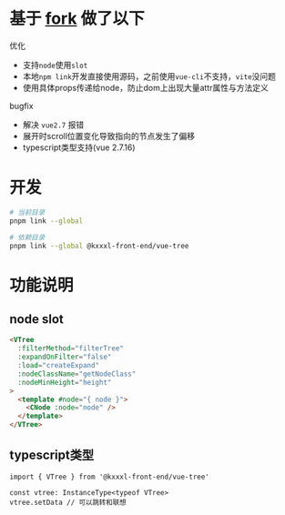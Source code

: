 # 基于 [fork](https://github.com/wsfe/vue-tree) 做了以下

优化
- 支持`node`使用`slot`
- 本地`npm link`开发直接使用源码，之前使用`vue-cli`不支持，`vite`没问题
- 使用具体props传递给node，防止dom上出现大量attr属性与方法定义

bugfix
- 解决 `vue2.7` 报错
- 展开时scroll位置变化导致指向的节点发生了偏移
- typescript类型支持(vue 2.7.16)


# 开发

```bash
# 当前目录
pnpm link --global

# 依赖目录
pnpm link --global @kxxxl-front-end/vue-tree
```

# 功能说明

## node slot

```html
<VTree
  :filterMethod="filterTree"
  :expandOnFilter="false"
  :load="createExpand"
  :nodeClassName="getNodeClass"
  :nodeMinHeight="height"
>
  <template #node="{ node }">
    <CNode :node="node" />
  </template>
</VTree>
```

## typescript类型

```
import { VTree } from '@kxxxl-front-end/vue-tree'

const vtree: InstanceType<typeof VTree>
vtree.setData // 可以跳转和联想
```
